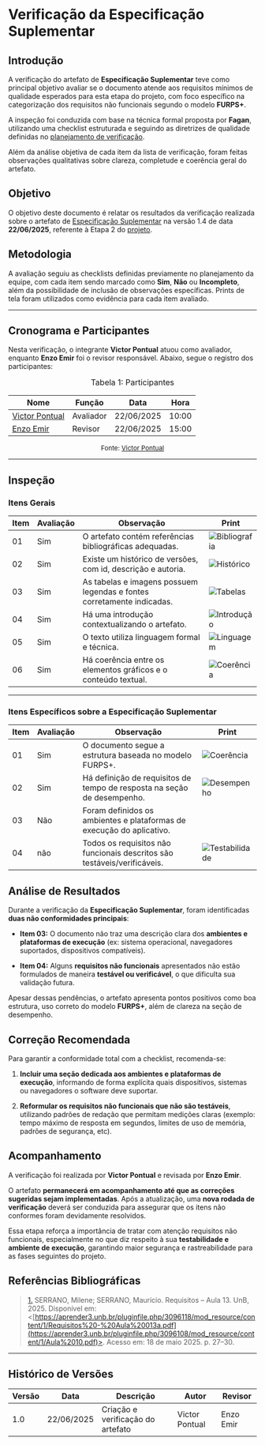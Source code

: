 # Verificação da Especificação Suplementar

## Introdução

A verificação do artefato de **Especificação Suplementar** teve como principal objetivo avaliar se o documento atende aos requisitos mínimos de qualidade esperados para esta etapa do projeto, com foco específico na categorização dos requisitos não funcionais segundo o modelo **FURPS+**.

A inspeção foi conduzida com base na técnica formal proposta por **Fagan**, utilizando uma checklist estruturada e seguindo as diretrizes de qualidade definidas no [planejamento de verificação](https://requisitos-de-software.github.io/2025.1-FGTS/Verificacao/Grupo/Entrega-2/planejamento-verificacao-entrega-2/).

Além da análise objetiva de cada item da lista de verificação, foram feitas observações qualitativas sobre clareza, completude e coerência geral do artefato.

## Objetivo

O objetivo deste documento é relatar os resultados da verificação realizada sobre o artefato de [Especificação Suplementar](https://requisitos-de-software.github.io/2025.1-FGTS/Modelagem-I/EspecificacaoSuplementar/) na versão 1.4 de data **22/06/2025**, referente à Etapa 2 do [projeto](https://github.com/Requisitos-de-Software/2025.1-FGTS).

## Metodologia

A avaliação seguiu as checklists definidas previamente no planejamento da equipe, com cada item sendo marcado como **Sim**, **Não** ou **Incompleto**, além da possibilidade de inclusão de observações específicas. Prints de tela foram utilizados como evidência para cada item avaliado.

---

## Cronograma e Participantes

Nesta verificação, o integrante **Victor Pontual** atuou como avaliador, enquanto **Enzo Emir** foi o revisor responsável. Abaixo, segue o registro dos participantes:

<font size="3"><p style="text-align: center">Tabela 1: Participantes</p></font>

<div align="center">

| Nome                                               | Função    | Data       | Hora  |
| -------------------------------------------------- | --------- | ---------- | ----- |
| [Victor Pontual](https://github.com/VictorPontual) | Avaliador | 22/06/2025 | 10:00 |
| [Enzo Emir](https://github.com/enzon3to)           | Revisor   | 22/06/2025 | 15:00 |

</div>

<font size="2"><p style="text-align: center">Fonte: [Victor Pontual](https://github.com/VictorPontual)</p></font>

---

## Inspeção

###  **Itens Gerais**

| Item | Avaliação | Observação                                                             | Print                                                                                                                                           |
| ---- | --------- | ---------------------------------------------------------------------- | ----------------------------------------------------------------------------------------------------------------------------------------------- |
| 01   | Sim       | O artefato contém referências bibliográficas adequadas.                | ![Bibliografia](https://github.com/Requisitos-de-Software/2025.1-FGTS/blob/main/docs/assets/EspecificacaoSuplementar/bibliografia.png?raw=true) |
| 02   | Sim       | Existe um histórico de versões, com id, descrição e autoria.           | ![Histórico](https://github.com/Requisitos-de-Software/2025.1-FGTS/blob/main/docs/assets/EspecificacaoSuplementar/historico.png?raw=true)       |
| 03   | Sim       | As tabelas e imagens possuem legendas e fontes corretamente indicadas. | ![Tabelas](https://github.com/Requisitos-de-Software/2025.1-FGTS/blob/main/docs/assets/EspecificacaoSuplementar/tabelas.png?raw=true)           |
| 04   | Sim       | Há uma introdução contextualizando o artefato.                         | ![Introdução](https://github.com/Requisitos-de-Software/2025.1-FGTS/blob/main/docs/assets/EspecificacaoSuplementar/introducao.png?raw=true)     |
| 05   | Sim       | O texto utiliza linguagem formal e técnica.                            | ![Linguagem](https://github.com/Requisitos-de-Software/2025.1-FGTS/blob/main/docs/assets/EspecificacaoSuplementar/introducao.png?raw=true)       |
| 06   | Sim       | Há coerência entre os elementos gráficos e o conteúdo textual.         | ![Coerência](https://github.com/Requisitos-de-Software/2025.1-FGTS/blob/main/docs/assets/EspecificacaoSuplementar/coerencia.png?raw=true)       |

---

### **Itens Específicos sobre a Especificação Suplementar**

| Item | Avaliação | Observação                                                               | Print                                                                                                                                             |
| ---- | --------- | ------------------------------------------------------------------------ | ------------------------------------------------------------------------------------------------------------------------------------------------- |
| 01   | Sim       | O documento segue a estrutura baseada no modelo FURPS+.                  | ![Coerência](https://github.com/Requisitos-de-Software/2025.1-FGTS/blob/main/docs/assets/EspecificacaoSuplementar/coerencia.png?raw=true)               |
| 02   | Sim       | Há definição de requisitos de tempo de resposta na seção de desempenho.  | ![Desempenho](https://github.com/Requisitos-de-Software/2025.1-FGTS/blob/main/docs/assets/EspecificacaoSuplementar/desempenho.png?raw=true)       |
| 03   | Não      | Foram definidos os ambientes e plataformas de execução do aplicativo.    |           |
| 04   | não       | Todos os requisitos não funcionais descritos são testáveis/verificáveis. | ![Testabilidade](https://github.com/Requisitos-de-Software/2025.1-FGTS/blob/main/docs/assets/EspecificacaoSuplementar/testabilidade.png?raw=true) |

## Análise de Resultados

Durante a verificação da **Especificação Suplementar**, foram identificadas **duas não conformidades principais**:

* **Item 03:** O documento não traz uma descrição clara dos **ambientes e plataformas de execução** (ex: sistema operacional, navegadores suportados, dispositivos compatíveis).

* **Item 04:** Alguns **requisitos não funcionais** apresentados não estão formulados de maneira **testável ou verificável**, o que dificulta sua validação futura.

Apesar dessas pendências, o artefato apresenta pontos positivos como boa estrutura, uso correto do modelo **FURPS+**, além de clareza na seção de desempenho.


## Correção Recomendada

Para garantir a conformidade total com a checklist, recomenda-se:

1. **Incluir uma seção dedicada aos ambientes e plataformas de execução**, informando de forma explícita quais dispositivos, sistemas ou navegadores o software deve suportar.

2. **Reformular os requisitos não funcionais que não são testáveis**, utilizando padrões de redação que permitam medições claras (exemplo: tempo máximo de resposta em segundos, limites de uso de memória, padrões de segurança, etc).





## Acompanhamento

A verificação foi realizada por **Victor Pontual** e revisada por **Enzo Emir**.

O artefato **permanecerá em acompanhamento até que as correções sugeridas sejam implementadas**. Após a atualização, uma **nova rodada de verificação** deverá ser conduzida para assegurar que os itens não conformes foram devidamente resolvidos.

Essa etapa reforça a importância de tratar com atenção requisitos não funcionais, especialmente no que diz respeito à sua **testabilidade e ambiente de execução**, garantindo maior segurança e rastreabilidade para as fases seguintes do projeto.

## Referências Bibliográficas

> <a id="RP1" href="#TEC1">1.</a> SERRANO, Milene; SERRANO, Maurício. Requisitos – Aula 13. UnB, 2025. Disponível em: <[https://aprender3.unb.br/pluginfile.php/3096118/mod_resource/content/1/Requisitos%20-%20Aula%20013a.pdf](https://aprender3.unb.br/pluginfile.php/3096108/mod_resource/content/1/Aula%2010.pdf)>. Acesso em: 18 de maio 2025. p. 27–30.

---

## Histórico de Versões

| Versão | Data       | Descrição                         | Autor          | Revisor   |
| ------ | ---------- | --------------------------------- | -------------- | --------- |
| 1.0    | 22/06/2025 | Criação e verificação do artefato | Victor Pontual | Enzo Emir |